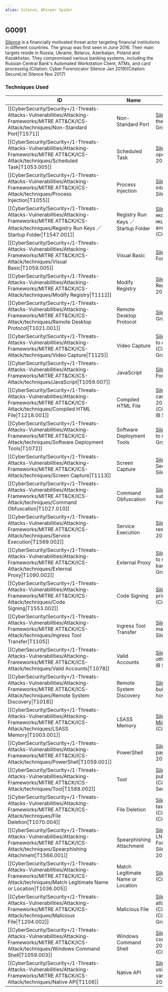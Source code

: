```yaml
---
alias: Silence, Whisper Spider
---
```


## G0091

[Silence](https://attack.mitre.org/groups/G0091) is a financially motivated threat actor targeting financial institutions in different countries. The group was first seen in June 2016. Their main targets reside in Russia, Ukraine, Belarus, Azerbaijan, Poland and Kazakhstan. They compromised various banking systems, including the Russian Central Bank's Automated Workstation Client, ATMs, and card processing.(Citation: Cyber Forensicator Silence Jan 2019)(Citation: SecureList Silence Nov 2017) 


### Techniques Used

| ID | Name | Use |
| --- | --- | --- |
| [[CyberSecurity/Security+/1-Threats-Attacks-Vulnerabilities/Attacking-Frameworks/MITRE ATT&CK/ICS-Attack/techniques/Non-Standard Port\|T1571]] | Non-Standard Port | [Silence](https://attack.mitre.org/groups/G0091) has used port 444 when sending data about the system from the client to the server.(Citation: Group IB Silence Sept 2018)	 |
| [[CyberSecurity/Security+/1-Threats-Attacks-Vulnerabilities/Attacking-Frameworks/MITRE ATT&CK/ICS-Attack/techniques/Scheduled Task\|T1053.005]] | Scheduled Task | [Silence](https://attack.mitre.org/groups/G0091) has used scheduled tasks to stage its operation.(Citation: Cyber Forensicator Silence Jan 2019) |
| [[CyberSecurity/Security+/1-Threats-Attacks-Vulnerabilities/Attacking-Frameworks/MITRE ATT&CK/ICS-Attack/techniques/Process Injection\|T1055]] | Process Injection | [Silence](https://attack.mitre.org/groups/G0091) has injected a DLL library containing a Trojan into the fwmain32.exe process.(Citation: Group IB Silence Sept 2018) |
| [[CyberSecurity/Security+/1-Threats-Attacks-Vulnerabilities/Attacking-Frameworks/MITRE ATT&CK/ICS-Attack/techniques/Registry Run Keys ／ Startup Folder\|T1547.001]] | Registry Run Keys ／ Startup Folder | [Silence](https://attack.mitre.org/groups/G0091) has used <code>HKCU\Software\Microsoft\Windows\CurrentVersion\Run</code>, <code>HKLM\Software\Microsoft\Windows\CurrentVersion\Run</code>, and the Startup folder to establish persistence.(Citation: Group IB Silence Sept 2018)	 |
| [[CyberSecurity/Security+/1-Threats-Attacks-Vulnerabilities/Attacking-Frameworks/MITRE ATT&CK/ICS-Attack/techniques/Visual Basic\|T1059.005]] | Visual Basic | [Silence](https://attack.mitre.org/groups/G0091) has used VBS scripts.(Citation: Cyber Forensicator Silence Jan 2019) |
| [[CyberSecurity/Security+/1-Threats-Attacks-Vulnerabilities/Attacking-Frameworks/MITRE ATT&CK/ICS-Attack/techniques/Modify Registry\|T1112]] | Modify Registry | [Silence](https://attack.mitre.org/groups/G0091) can create, delete, or modify a specified Registry key or value.(Citation: Group IB Silence Sept 2018) |
| [[CyberSecurity/Security+/1-Threats-Attacks-Vulnerabilities/Attacking-Frameworks/MITRE ATT&CK/ICS-Attack/techniques/Remote Desktop Protocol\|T1021.001]] | Remote Desktop Protocol | [Silence](https://attack.mitre.org/groups/G0091) has used RDP for lateral movement.(Citation: Group IB Silence Sept 2018)	 |
| [[CyberSecurity/Security+/1-Threats-Attacks-Vulnerabilities/Attacking-Frameworks/MITRE ATT&CK/ICS-Attack/techniques/Video Capture\|T1125]] | Video Capture | [Silence](https://attack.mitre.org/groups/G0091) has been observed making videos of victims to observe bank employees day to day activities.(Citation: SecureList Silence Nov 2017)(Citation: Group IB Silence Sept 2018) |
| [[CyberSecurity/Security+/1-Threats-Attacks-Vulnerabilities/Attacking-Frameworks/MITRE ATT&CK/ICS-Attack/techniques/JavaScript\|T1059.007]] | JavaScript | [Silence](https://attack.mitre.org/groups/G0091) has used JS scripts.(Citation: Cyber Forensicator Silence Jan 2019) |
| [[CyberSecurity/Security+/1-Threats-Attacks-Vulnerabilities/Attacking-Frameworks/MITRE ATT&CK/ICS-Attack/techniques/Compiled HTML File\|T1218.001]] | Compiled HTML File | [Silence](https://attack.mitre.org/groups/G0091) has weaponized CHM files in their phishing campaigns.(Citation: Cyber Forensicator Silence Jan 2019)(Citation: SecureList Silence Nov 2017)(Citation: Group IB Silence Aug 2019)(Citation: Group IB Silence Sept 2018) |
| [[CyberSecurity/Security+/1-Threats-Attacks-Vulnerabilities/Attacking-Frameworks/MITRE ATT&CK/ICS-Attack/techniques/Software Deployment Tools\|T1072]] | Software Deployment Tools | [Silence](https://attack.mitre.org/groups/G0091) has used RAdmin, a remote software tool used to remotely control workstations and ATMs.(Citation: Group IB Silence Sept 2018) |
| [[CyberSecurity/Security+/1-Threats-Attacks-Vulnerabilities/Attacking-Frameworks/MITRE ATT&CK/ICS-Attack/techniques/Screen Capture\|T1113]] | Screen Capture | [Silence](https://attack.mitre.org/groups/G0091) can capture victim screen activity.(Citation: SecureList Silence Nov 2017)(Citation: Group IB Silence Sept 2018) |
| [[CyberSecurity/Security+/1-Threats-Attacks-Vulnerabilities/Attacking-Frameworks/MITRE ATT&CK/ICS-Attack/techniques/Command Obfuscation\|T1027.010]] | Command Obfuscation | [Silence](https://attack.mitre.org/groups/G0091) has used environment variable string substitution for obfuscation.(Citation: Cyber Forensicator Silence Jan 2019) |
| [[CyberSecurity/Security+/1-Threats-Attacks-Vulnerabilities/Attacking-Frameworks/MITRE ATT&CK/ICS-Attack/techniques/Service Execution\|T1569.002]] | Service Execution | [Silence](https://attack.mitre.org/groups/G0091) has used [Winexe](https://attack.mitre.org/software/S0191) to install a service on the remote system.(Citation: SecureList Silence Nov 2017)(Citation: Group IB Silence Sept 2018) |
| [[CyberSecurity/Security+/1-Threats-Attacks-Vulnerabilities/Attacking-Frameworks/MITRE ATT&CK/ICS-Attack/techniques/External Proxy\|T1090.002]] | External Proxy | [Silence](https://attack.mitre.org/groups/G0091) has used ProxyBot, which allows the attacker to redirect traffic from the current node to the backconnect server via Sock4\Socks5.(Citation: Group IB Silence Sept 2018)	 |
| [[CyberSecurity/Security+/1-Threats-Attacks-Vulnerabilities/Attacking-Frameworks/MITRE ATT&CK/ICS-Attack/techniques/Code Signing\|T1553.002]] | Code Signing | [Silence](https://attack.mitre.org/groups/G0091) has used a valid certificate to sign their primary loader Silence.Downloader (aka TrueBot).(Citation: Group IB Silence Aug 2019) |
| [[CyberSecurity/Security+/1-Threats-Attacks-Vulnerabilities/Attacking-Frameworks/MITRE ATT&CK/ICS-Attack/techniques/Ingress Tool Transfer\|T1105]] | Ingress Tool Transfer | [Silence](https://attack.mitre.org/groups/G0091) has downloaded additional modules and malware to victim’s machines.(Citation: Group IB Silence Sept 2018)	 |
| [[CyberSecurity/Security+/1-Threats-Attacks-Vulnerabilities/Attacking-Frameworks/MITRE ATT&CK/ICS-Attack/techniques/Valid Accounts\|T1078]] | Valid Accounts | [Silence](https://attack.mitre.org/groups/G0091) has used compromised credentials to log on to other systems and escalate privileges.(Citation: Group IB Silence Sept 2018) |
| [[CyberSecurity/Security+/1-Threats-Attacks-Vulnerabilities/Attacking-Frameworks/MITRE ATT&CK/ICS-Attack/techniques/Remote System Discovery\|T1018]] | Remote System Discovery | [Silence](https://attack.mitre.org/groups/G0091) has used Nmap to scan the corporate network, build a network topology, and identify vulnerable hosts.(Citation: Group IB Silence Sept 2018)	 |
| [[CyberSecurity/Security+/1-Threats-Attacks-Vulnerabilities/Attacking-Frameworks/MITRE ATT&CK/ICS-Attack/techniques/LSASS Memory\|T1003.001]] | LSASS Memory | [Silence](https://attack.mitre.org/groups/G0091) has used the Farse6.1 utility (based on [Mimikatz](https://attack.mitre.org/software/S0002)) to extract credentials from lsass.exe.(Citation: Group IB Silence Sept 2018) |
| [[CyberSecurity/Security+/1-Threats-Attacks-Vulnerabilities/Attacking-Frameworks/MITRE ATT&CK/ICS-Attack/techniques/PowerShell\|T1059.001]] | PowerShell | [Silence](https://attack.mitre.org/groups/G0091) has used PowerShell to download and execute payloads.(Citation: Cyber Forensicator Silence Jan 2019)(Citation: Group IB Silence Sept 2018) |
| [[CyberSecurity/Security+/1-Threats-Attacks-Vulnerabilities/Attacking-Frameworks/MITRE ATT&CK/ICS-Attack/techniques/Tool\|T1588.002]] | Tool | [Silence](https://attack.mitre.org/groups/G0091) has obtained and modified versions of publicly-available tools like [Empire](https://attack.mitre.org/software/S0363) and [PsExec](https://attack.mitre.org/software/S0029).(Citation: Group IB Silence Aug 2019) (Citation: SecureList Silence Nov 2017) |
| [[CyberSecurity/Security+/1-Threats-Attacks-Vulnerabilities/Attacking-Frameworks/MITRE ATT&CK/ICS-Attack/techniques/File Deletion\|T1070.004]] | File Deletion | [Silence](https://attack.mitre.org/groups/G0091) has deleted artifacts, including scheduled tasks, communicates files from the C2 and other logs.(Citation: Cyber Forensicator Silence Jan 2019)(Citation: Group IB Silence Sept 2018)	 |
| [[CyberSecurity/Security+/1-Threats-Attacks-Vulnerabilities/Attacking-Frameworks/MITRE ATT&CK/ICS-Attack/techniques/Spearphishing Attachment\|T1566.001]] | Spearphishing Attachment | [Silence](https://attack.mitre.org/groups/G0091) has sent emails with malicious DOCX, CHM, LNK and ZIP attachments. (Citation: Cyber Forensicator Silence Jan 2019)(Citation: SecureList Silence Nov 2017)(Citation: Group IB Silence Sept 2018) |
| [[CyberSecurity/Security+/1-Threats-Attacks-Vulnerabilities/Attacking-Frameworks/MITRE ATT&CK/ICS-Attack/techniques/Match Legitimate Name or Location\|T1036.005]] | Match Legitimate Name or Location | [Silence](https://attack.mitre.org/groups/G0091) has named its backdoor "WINWORD.exe".(Citation: Group IB Silence Sept 2018) |
| [[CyberSecurity/Security+/1-Threats-Attacks-Vulnerabilities/Attacking-Frameworks/MITRE ATT&CK/ICS-Attack/techniques/Malicious File\|T1204.002]] | Malicious File | [Silence](https://attack.mitre.org/groups/G0091) attempts to get users to launch malicious attachments delivered via spearphishing emails.(Citation: Cyber Forensicator Silence Jan 2019)(Citation: SecureList Silence Nov 2017)(Citation: Group IB Silence Sept 2018) |
| [[CyberSecurity/Security+/1-Threats-Attacks-Vulnerabilities/Attacking-Frameworks/MITRE ATT&CK/ICS-Attack/techniques/Windows Command Shell\|T1059.003]] | Windows Command Shell | [Silence](https://attack.mitre.org/groups/G0091) has used Windows command-line to run commands.(Citation: Cyber Forensicator Silence Jan 2019)(Citation: SecureList Silence Nov 2017)(Citation: Group IB Silence Sept 2018) |
| [[CyberSecurity/Security+/1-Threats-Attacks-Vulnerabilities/Attacking-Frameworks/MITRE ATT&CK/ICS-Attack/techniques/Native API\|T1106]] | Native API | [Silence](https://attack.mitre.org/groups/G0091) has leveraged the Windows API, including using CreateProcess() or ShellExecute(), to perform a variety of tasks.(Citation: SecureList Silence Nov 2017)(Citation: Group IB Silence Sept 2018) |
